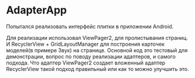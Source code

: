 # AdapterApp
Попытался реализовать интерфейс плитки в приложении Android.

Для реализации использовал ViewPager2, для пролистывания страниц. И RecyclerView + GridLayoutManager для построения карточек моделей(в примере Звук) на странице.
Основной код это тестовый для демонстрации, вопрос по поводу реализации адаптеров, и самого подхода. Что адаптер ViewPager2 создает вложенный адаптер RecyclerView такой подход правильный или как то можно улучшить это.

